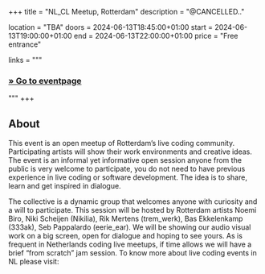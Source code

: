 +++
title       = "NL_CL Meetup, Rotterdam"
description = "@CANCELLED.."

location    = "TBA"
doors       = 2024-06-13T18:45:00+01:00
start       = 2024-06-13T19:00:00+01:00
end         = 2024-06-13T22:00:00+01:00
price       = "Free entrance"

links = """
  ### [» Go to eventpage ]()
"""
+++

<!--more-->

## About

This event is an open meetup of Rotterdam’s live coding community. Participating artists will show their work environments and creative ideas. The event is an informal yet informative open session anyone from the public is very welcome to participate, you do not need to have previous experience in live coding or software development. The idea is to share, learn and get inspired in dialogue.

The collective is a dynamic group that welcomes anyone with curiosity and a will to participate. This session will be hosted by Rotterdam artists Noemi Biro, Niki Scheijen (Nikilia), Rik Mertens (trem_werk), Bas Ekkelenkamp (333ak), Seb Pappalardo (eerie_ear). We will be showing our audio visual work on a big screen, open for dialogue and hoping to see yours. As is frequent in Netherlands coding live meetups, if time allows we will have a brief “from scratch” jam session. To know more about live coding events in NL please visit: